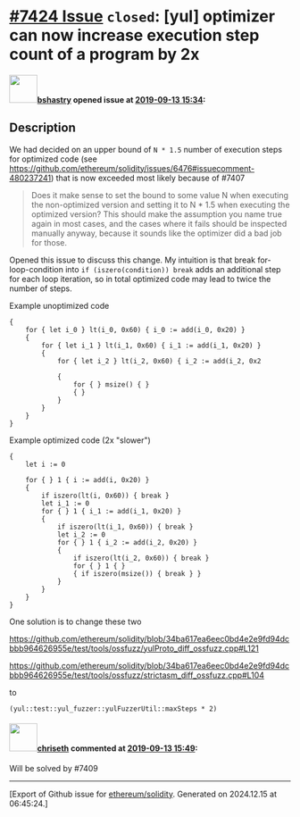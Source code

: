 # [\#7424 Issue](https://github.com/ethereum/solidity/issues/7424) `closed`: [yul] optimizer can now increase execution step count of a program by 2x

#### <img src="https://avatars.githubusercontent.com/u/2388185?v=4" width="50">[bshastry](https://github.com/bshastry) opened issue at [2019-09-13 15:34](https://github.com/ethereum/solidity/issues/7424):

## Description

We had decided on an upper bound of `N * 1.5` number of execution steps for optimized code (see https://github.com/ethereum/solidity/issues/6476#issuecomment-480237241) that is now exceeded most likely because of #7407 

> Does it make sense to set the bound to some value N when executing the non-optimized version and setting it to N * 1.5 when executing the optimized version? This should make the assumption you name true again in most cases, and the cases where it fails should be inspected manually anyway, because it sounds like the optimizer did a bad job for those.

Opened this issue to discuss this change. My intuition is that break for-loop-condition into `if (iszero(condition)) break` adds an additional step for each loop iteration, so in total optimized code may lead to twice the number of steps.

Example unoptimized code

```
{                   
    for { let i_0 } lt(i_0, 0x60) { i_0 := add(i_0, 0x20) }
    {              
        for { let i_1 } lt(i_1, 0x60) { i_1 := add(i_1, 0x20) }
        {
            for { let i_2 } lt(i_2, 0x60) { i_2 := add(i_2, 0x2

            {
                for { } msize() { }
                { }
            }
        }
    }
}
```

Example optimized code (2x "slower")

```
{
    let i := 0

    for { } 1 { i := add(i, 0x20) }
    {                
        if iszero(lt(i, 0x60)) { break }
        let i_1 := 0 
        for { } 1 { i_1 := add(i_1, 0x20) }
        {            
            if iszero(lt(i_1, 0x60)) { break }
            let i_2 := 0
            for { } 1 { i_2 := add(i_2, 0x20) }
            {
                if iszero(lt(i_2, 0x60)) { break }
                for { } 1 { }
                { if iszero(msize()) { break } }
            }
        }
    }
}
```

One solution is to change these two

https://github.com/ethereum/solidity/blob/34ba617ea6eec0bd4e2e9fd94dcbbb964626955e/test/tools/ossfuzz/yulProto_diff_ossfuzz.cpp#L121

https://github.com/ethereum/solidity/blob/34ba617ea6eec0bd4e2e9fd94dcbbb964626955e/test/tools/ossfuzz/strictasm_diff_ossfuzz.cpp#L104

to

```
(yul::test::yul_fuzzer::yulFuzzerUtil::maxSteps * 2)
```

#### <img src="https://avatars.githubusercontent.com/u/9073706?v=4" width="50">[chriseth](https://github.com/chriseth) commented at [2019-09-13 15:49](https://github.com/ethereum/solidity/issues/7424#issuecomment-531290863):

Will be solved by #7409


-------------------------------------------------------------------------------



[Export of Github issue for [ethereum/solidity](https://github.com/ethereum/solidity). Generated on 2024.12.15 at 06:45:24.]
